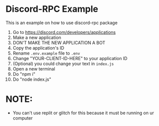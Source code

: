 # Discord-RPC Example

This is an example on how to use discord-rpc package

1. Go to https://discord.com/developers/applications
2. Make a new application
3. DON'T MAKE THE NEW APPLICATION A BOT
4. Copy the application's ID
5. Rename `.env.example` file to `.env`
6. Change "YOUR-CLIENT-ID-HERE" to your application ID
7. (Optional) you could change your text in `index.js`
8. Open a new terminal
9. Do "npm i"
10. Do "node index.js"

# **NOTE:**

- You can't use replit or glitch for this because it must be running on ur computer
